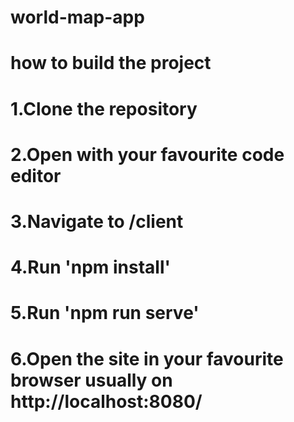 # world-map-app

# how to build the project
# 1.Clone the repository
# 2.Open with your favourite code editor
# 3.Navigate to /client
# 4.Run 'npm install'
# 5.Run 'npm run serve'
# 6.Open the site in your favourite browser usually on http://localhost:8080/
